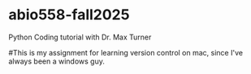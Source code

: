 # abio558-fall2025
Python Coding tutorial with Dr. Max Turner

#This is my assignment for learning version control on mac, since I've always been a windows guy.